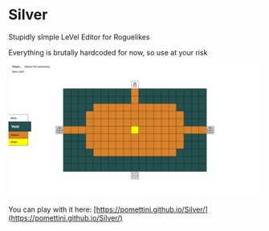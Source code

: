 # Silver

Stupidly sImple LeVel Editor for Roguelikes

Everything is brutally hardcoded for now, so use at your risk

![](preview.png)

You can play with it here: [https://pomettini.github.io/Silver/](https://pomettini.github.io/Silver/)
